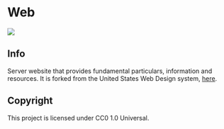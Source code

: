 # Web
![](https://img.shields.io/github/issues/NovelMC/novelmc.github.io.svg?style=for-the-badge&logo=github)
## Info
Server website that provides fundamental particulars, information and resources. It is forked from the United States Web Design system, [here](https://designsystem.digital.gov/).

## Copyright
This project is licensed under CC0 1.0 Universal.
